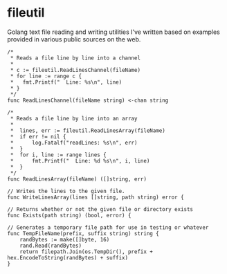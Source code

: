 fileutil
========

Golang text file reading and writing utilities I've written based on examples provided in various public sources on the web.

```
/*
 * Reads a file line by line into a channel
 *
 * c := fileutil.ReadLinesChannel(fileName)
 * for line := range c {
 *   fmt.Printf("  Line: %s\n", line)
 * }
 */
func ReadLinesChannel(fileName string) <-chan string
```
```
/*
 * Reads a file line by line into an array
 *
 *  lines, err := fileutil.ReadLinesArray(fileName)
 *  if err != nil {
 *      log.Fatalf("readLines: %s\n", err)
 *  }
 *  for i, line := range lines {
 *      fmt.Printf("  Line: %d %s\n", i, line)
 *  }
 */
func ReadLinesArray(fileName) ([]string, err)
```

```
// Writes the lines to the given file.
func WriteLinesArray(lines []string, path string) error {
```

```
// Returns whether or not the given file or directory exists
func Exists(path string) (bool, error) {
```

```
// Generates a temporary file path for use in testing or whatever
func TempFileName(prefix, suffix string) string {
    randBytes := make([]byte, 16)
    rand.Read(randBytes)
    return filepath.Join(os.TempDir(), prefix + hex.EncodeToString(randBytes) + suffix)
}
```
